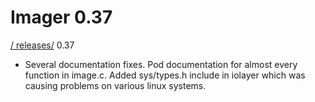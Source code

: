 # Imager 0.37

[ / ](..) [releases/](./) 0.37

- Several documentation fixes.  Pod documentation for almost every  function in image.c.  Added sys/types.h include in iolayer which was  causing problems on various linux systems.